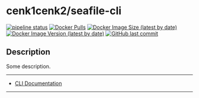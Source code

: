 # cenk1cenk2/seafile-cli

[![pipeline status](https://gitlab.kilic.dev/docker/seafile-cli/badges/master/pipeline.svg)](https://gitlab.kilic.dev/docker/seafile-cli/-/commits/master) [![Docker Pulls](https://img.shields.io/docker/pulls/cenk1cenk2/seafile-cli)](https://hub.docker.com/repository/docker/cenk1cenk2/seafile-cli) [![Docker Image Size (latest by date)](https://img.shields.io/docker/image-size/cenk1cenk2/seafile-cli)](https://hub.docker.com/repository/docker/cenk1cenk2/seafile-cli) [![Docker Image Version (latest by date)](https://img.shields.io/docker/v/cenk1cenk2/seafile-cli)](https://hub.docker.com/repository/docker/cenk1cenk2/seafile-cli) [![GitHub last commit](https://img.shields.io/github/last-commit/cenk1cenk2/seafile-cli)](https://github.com/cenk1cenk2/seafile-cli)

## Description

Some description.

---

- [CLI Documentation](./CLI.md)
<!-- toc -->

<!-- tocstop -->

---
